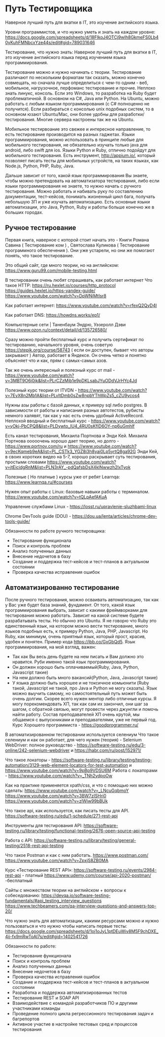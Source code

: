 # Путь Тестировщика

Наверное лучший путь для вкатки в IT, это изучение английского языка.

Уровни программистов, и что нужно уметь и знать на каждом уровне:
https://docs.google.com/spreadsheets/d/18FIkoJ4OTCj9wIh8GkmeFS0Lb40yKuhFMNbcxYze44s/edit#gid=789031646

Тестирование, что нужно знать:
Наверное лучший путь для вкатки в IT, это изучение английского языка перед изучением языка программирования.

Тестирование можно и нужно начинать с теории. Тестирование различают по нескольким форматам так сказать, можно конечно совмещать, но сначала лучше определиться с чем-то одним - веб, мобильное, нагрузочное, перфоманс тестирование и прочие. 
Неплохо знать линукс, консоль. Если это Windows, то разработка на Ruby будет проблематичной. В основном на C#, Java или Python. На Ubuntu, можно работать с любым языком программирования (c C# полноценно не получится). Если разбираться с консолью unix подобных систем, то в основном юзают  Ubuntu/Mac, они более удобны для разработки/тестирования. Многие сервера настроены так же на Ubuntu.

Мобильное тестирвоание это свежее и интересное направление, то есть тестирование производится на разных гаджетах. Языки программирования, можно использовать в принципе любые для мобильного тестирования, не обязательно изучать только java для android, либо swift для ios. Языки Python и Ruby, отлично подойдут для мобильного тестирования. Есть инструмент, http://appium.io/, который позволяет писать тесты для мобильных устройств, на таких языках, как Node.js, Python, PHP, Ruby, Java.

Дальше зависит от того, какой язык программирования Вы знаете, чтобы можно претендовать на автоматизатора тестирования, либо если языки программирования не знаете, то нужно начать с ручного тестирования. Можно работать и набивать руку по составлению документации, тест-кейсов, понимать жизненный цикл бага, получать небольшую ЗП и уже изучать автоматизацию. Есть основные языки автоматизации, это Java, Python, Ruby и работы больше конечно же в больших городах.

## Ручное тестирование

Первая книга, наверное с которой стоит начать это - Книги Романа Савина ( Тестирование ком ) , Святослава Куликова ( Тестирование программного обеспечения ). 
Они уже устарели, но они же помогают понять, что такое тестирование.

Это общий сайт, где много теории, но на английском:
https://www.guru99.com/mobile-testing.html

В тестировании очень любят спрашивать, как работает интернет
Что такое HTTP:
https://ru.hexlet.io/courses/http_protocol
https://guides.hexlet.io/https-yandex-guide/
https://www.youtube.com/watch?v=DpWNiMtIsr8

Как работает интернет:
https://www.youtube.com/watch?v=rfexQ2QyD4I

Как работает DNS:
https://howdns.works/ep1/

Компьютерные сети | Таненбаум Эндрю, Уэзеролл Дэви
https://www.ozon.ru/context/detail/id/135726580/

Сразу можно пройти бесплатный курс и получить сертификат по тестированию, начального уровня, очень советую https://stepik.org/course/58743 ( если он доступен, бывает что авторы закрывают )
Автор, работает в Яндексе. Он очень четко и понятно объясняет что и как, прям с самых-самых азов.

Так же очень интересный и полезный курс от mail - https://www.youtube.com/watch?v=3MBT9O6i0jk&list=PLrCZzMib1e9pDKLsabJYuODdVJrHYc4Jd

Полезный курс теории от ITVDN - https://www.youtube.com/watch?v=7EyX8n2Mb1A&list=PLvItDmb0sZw8npbYThWpZs5_cZU9ycos4

Нужны азы работы с базой данных, к примеру sql либо postgres. В зависимости от работы и написания разных автотестов, рубисты немного халявят, так как у нас есть очень удобный ActiveRecord. Неплохой вводный и бесплатный курс - https://www.youtube.com/watch?v=yOkj-PbCPQ8&list=PLDywto_IU4_4RU0sKfID6OY-np6uGmhlf

Есть канал тестирования, Михаила Портнова и Энди Кей. 
Михаила Портнова ооооочень хорошо дает теорию, но долго - https://www.portnov.com/ru и https://www.youtube.com/watch?v=9ecKqmeb9eA&list=PL_CSTk3_YGZ8i3h8yai0Lp5yrtQ8ga92G
Энди Кей, в своих коротких видео на 5-7, хорошо раскрывает суть тестирования, простыми словами https://www.youtube.com/watch?v=jtEicidgRnM&list=PLN3rAY_-pdQafsbDsX4klNwwzh2IxTyok

Полезные ( Но платные ) курсы уже от ребят Learnqa: https://www.learnqa.ru/#courses

Нужен опыт работы с Linux: базовые навыки работы с терминалом.
https://www.youtube.com/watch?v=tQLpAefAKuA

Управление службами Linux - https://losst.ru/upravlenie-sluzhbami-linux

Chrome DevTools guide (DOU) - https://dou.ua/lenta/articles/chrome-dev-tools-guide/

Обязанности по работе ручного тестировщика:
- Тестирование функционала
- Поиск и контроль проблем
- Анализ полученных данных
- Внесение недочетов в базу
- Создание и поддержка тест-кейсов и тест-планов в актуальном состоянии
- Проверка качества исправления ошибок

## Автоматизированно тестирование

После ручного тестирования, можно осваивать автоматизацию, так как у Вас уже будет база знаний, фундамент.
От того, какой язык программирования выбрать, зависит с какими фреймворками для тестирования можно работать. Зависит на какой системе будете разрабатывать тесты. Но обычно это Ubuntu. Я не говорю что Ruby это единственный язык, на котором можно вести тестирование, много языков подобных есть, к примеру Python, Java, PHP, Javascript. Но Ruby, как минимум, очень приятный язык, который прост, красив, удобен и понятен. Пример кода https://ibb.co/GxGbQd5. Язык программирования, на мой взгляд, важен:
- Так как Вы весь день будете на нем писать и Вам должно это нравится. Руби именно такой язык программирования.
- Он должен хорошо быть оплачиваемый(Ruby, Java, Python, Javascript такие)
- На нем должно быть много вакансий(Python, Java, Javascript такие)
- У языка должно быть хорошее и не токсичное комьюнити (Ruby такой, Javascript не такой, про Java и Python не могу сказать).
Язык можно выучить самому, но самостоятельный путь может быть очень долгим. Скорее всего нужен ментор либо отличные курсы. Я могу порекомендовать ХП, так как сам их закончил, они шаг за шагом, с обратной связью, могут провести через джунгли и помочь найти работу.
Состав преподавателей ХП очень крутой, мы общаемся с выпускниками и преподавателями, уже не первый год.
Курс Хорошего программиста - https://goodprogrammer.ru/

В автоматизированном тестировании используется селениум
Что такое селениум и как он работает, для чего нужен (теория) - Selenium WebDriver: полное руководство - https://software-testing.ru/edu/3-online/242-selenium-webdriver и https://habr.com/ru/post/152971/

Что такое локаторы - https://software-testing.ru/library/testing/testing-automation/3129-web-element-locators-for-test-automation и https://www.youtube.com/watch?v=9pBp9VDSU6M
Работа с локаторами - https://www.youtube.com/watch?v=_TNh2ydpoOw

Как на практике применяется xpath/css, и что с помощью них можно сделать:
https://www.youtube.com/watch?v=_LNcuGqbmoY
https://www.youtube.com/watch?v=3BW7zISHri0
https://www.youtube.com/watch?v=zlWiw99bBUk

Что такое api, как используется, как писать тесты для API.
https://software-testing.ru/edu/1-schedule/271-rest-api

Инструменты для тестирования API:
https://software-testing.ru/library/testing/functional-testing/2676-open-source-api-testing

Работа с API:
https://software-testing.ru/library/testing/general-testing/2518-rest-api-testing

Что такое Postman и как с ним работать.
https://www.postman.com/
https://www.youtube.com/watch?v=ZpxjS8ZB0MA

Курс «Тестирование REST API»:
https://software-testing.ru/events/2984-rest-api - платный
https://www.udemy.com/course/api-2020-postman/ -бесплатный

Сайты с множеством теории на английском + вопросы к собеседованию:
https://devqa.io/software-testing-fundamentals/#api_testing_interview_questions
https://www.techbeamers.com/qa-interview-questions-and-answers-top-20/

Что нужно знать для автоматизации, какими ресурсами можно и нужно пользоваться и что нужно чтобы написать первые тесты:
https://docs.google.com/spreadsheets/d/1oj1oJyL1ptDEuWiv8M5F9chDXE_4ij-fx9mRwToAI7s/edit#gid=1402541726

Обязанности по работе:
- Тестирование функционала
- Поиск и контроль проблем
- Анализ полученных данных
- Внесение недочетов в базу
- Проверка качества исправления ошибок
- Создание и поддержка тест-кейсов и тест-планов в актуальном состоянии
- Разработка и поддержка автоматизированных тестов
- Тестирование REST и SOAP API
- Взаимодействие с командой разработчиков ПО и другими участниками команды
- Проведение полного цикла регрессионного тестирования задач и багрепортов
- Активное участие в настройке тестовых сред и процессов тестирования
